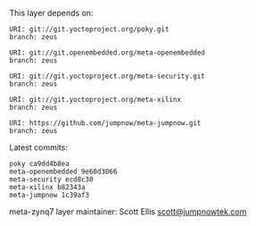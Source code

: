 This layer depends on:

    URI: git://git.yoctoproject.org/poky.git
    branch: zeus

    URI: git://git.openembedded.org/meta-openembedded
    branch: zeus

    URI: git://git.yoctoproject.org/meta-security.git
    branch: zeus

    URI: git://git.yoctoproject.org/meta-xilinx
    branch: zeus 

    URI: https://github.com/jumpnow/meta-jumpnow.git
    branch: zeus

Latest commits:

    poky ca9dd4b8ea
    meta-openembedded 9e60d3066
    meta-security ecd8c30
    meta-xilinx b82343a
    meta-jumpnow 1c39af3

meta-zynq7 layer maintainer: Scott Ellis <scott@jumpnowtek.com>
